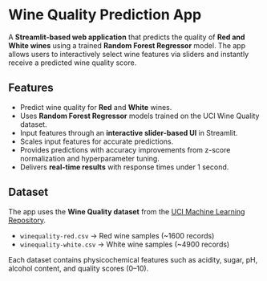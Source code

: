 #  Wine Quality Prediction App  

A **Streamlit-based web application** that predicts the quality of **Red and White wines** using a trained **Random Forest Regressor** model. The app allows users to interactively select wine features via sliders and instantly receive a predicted wine quality score.  


## Features  
- Predict wine quality for **Red** and **White** wines.  
- Uses **Random Forest Regressor** models trained on the UCI Wine Quality dataset.  
- Input features through an **interactive slider-based UI** in Streamlit.  
- Scales input features for accurate predictions.  
- Provides predictions with accuracy improvements from z-score normalization and hyperparameter tuning.  
- Delivers **real-time results** with response times under 1 second.  

## Dataset  
The app uses the **Wine Quality dataset** from the [UCI Machine Learning Repository](https://archive.ics.uci.edu/ml/datasets/wine+quality).  

- `winequality-red.csv` → Red wine samples (~1600 records)  
- `winequality-white.csv` → White wine samples (~4900 records)  

Each dataset contains physicochemical features such as acidity, sugar, pH, alcohol content, and quality scores (0–10).  

